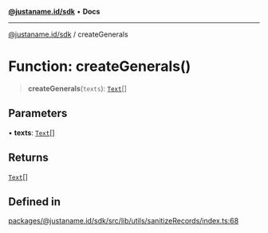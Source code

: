 [**@justaname.id/sdk**](../README.md) • **Docs**

***

[@justaname.id/sdk](../globals.md) / createGenerals

# Function: createGenerals()

> **createGenerals**(`texts`): [`Text`](../interfaces/Text.md)[]

## Parameters

• **texts**: [`Text`](../interfaces/Text.md)[]

## Returns

[`Text`](../interfaces/Text.md)[]

## Defined in

[packages/@justaname.id/sdk/src/lib/utils/sanitizeRecords/index.ts:68](https://github.com/JustaName-id/JustaName-sdk/blob/626b4b68604f3125538c424811e641247a5bd58d/packages/@justaname.id/sdk/src/lib/utils/sanitizeRecords/index.ts#L68)
